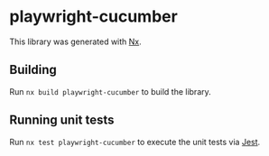 # playwright-cucumber

This library was generated with [Nx](https://nx.dev).

## Building

Run `nx build playwright-cucumber` to build the library.

## Running unit tests

Run `nx test playwright-cucumber` to execute the unit tests via [Jest](https://jestjs.io).
